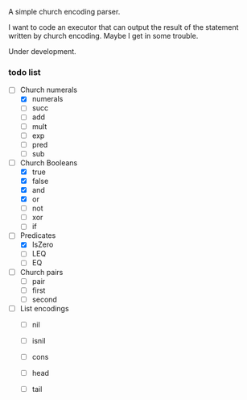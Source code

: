 
A simple church encoding parser.

I want to code an executor that can output the result of the statement written by church encoding. Maybe I get in some trouble.

Under development.

### todo list

- [ ] Church numerals
    - [x] numerals
    - [ ] succ
    - [ ] add
    - [ ] mult
    - [ ] exp
    - [ ] pred
    - [ ] sub

- [ ] Church Booleans
    - [x] true
    - [x] false
    - [x] and
    - [x] or
    - [ ] not
    - [ ] xor
    - [ ] if

- [ ] Predicates
    - [x] IsZero
    - [ ] LEQ
    - [ ] EQ

- [ ] Church pairs
    - [ ] pair
    - [ ] first
    - [ ] second

- [ ] List encodings
    - [ ] nil
    - [ ] isnil
    - [ ] cons
    - [ ] head
    - [ ] tail

